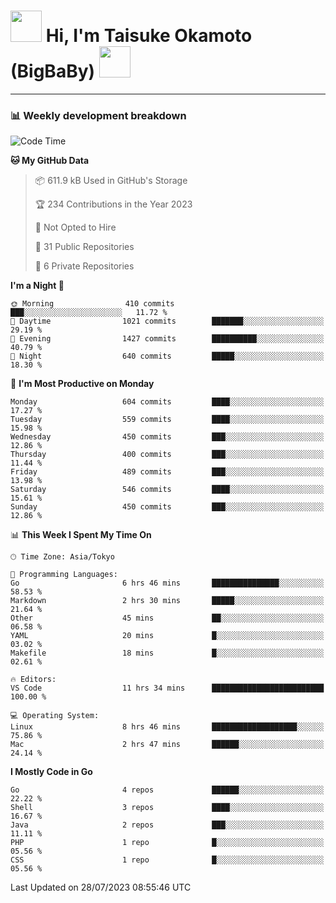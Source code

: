 <!-- Title -->
<h1>
    <img src="https://media.tenor.com/TlyRveJkgo4AAAAi/cloud-cloud-strife.gif" width="50"/> 
    Hi, I'm Taisuke Okamoto (BigBaBy) 
    <img src="https://media.tenor.com/TlyRveJkgo4AAAAi/cloud-cloud-strife.gif" width="50"/>
</h1>

---

<h3> 📊 Weekly development breakdown </h3>
<!-- waka-readme-stats -->

<!--START_SECTION:waka-->
![Code Time](http://img.shields.io/badge/Code%20Time-1%2C594%20hrs%2043%20mins-blue)

**🐱 My GitHub Data** 

> 📦 611.9 kB Used in GitHub's Storage 
 > 
> 🏆 234 Contributions in the Year 2023
 > 
> 🚫 Not Opted to Hire
 > 
> 📜 31 Public Repositories 
 > 
> 🔑 6 Private Repositories 
 > 
**I'm a Night 🦉** 

```text
🌞 Morning                410 commits         ███░░░░░░░░░░░░░░░░░░░░░░   11.72 % 
🌆 Daytime                1021 commits        ███████░░░░░░░░░░░░░░░░░░   29.19 % 
🌃 Evening                1427 commits        ██████████░░░░░░░░░░░░░░░   40.79 % 
🌙 Night                  640 commits         █████░░░░░░░░░░░░░░░░░░░░   18.30 % 
```
📅 **I'm Most Productive on Monday** 

```text
Monday                   604 commits         ████░░░░░░░░░░░░░░░░░░░░░   17.27 % 
Tuesday                  559 commits         ████░░░░░░░░░░░░░░░░░░░░░   15.98 % 
Wednesday                450 commits         ███░░░░░░░░░░░░░░░░░░░░░░   12.86 % 
Thursday                 400 commits         ███░░░░░░░░░░░░░░░░░░░░░░   11.44 % 
Friday                   489 commits         ███░░░░░░░░░░░░░░░░░░░░░░   13.98 % 
Saturday                 546 commits         ████░░░░░░░░░░░░░░░░░░░░░   15.61 % 
Sunday                   450 commits         ███░░░░░░░░░░░░░░░░░░░░░░   12.86 % 
```


📊 **This Week I Spent My Time On** 

```text
🕑︎ Time Zone: Asia/Tokyo

💬 Programming Languages: 
Go                       6 hrs 46 mins       ███████████████░░░░░░░░░░   58.53 % 
Markdown                 2 hrs 30 mins       █████░░░░░░░░░░░░░░░░░░░░   21.64 % 
Other                    45 mins             ██░░░░░░░░░░░░░░░░░░░░░░░   06.58 % 
YAML                     20 mins             █░░░░░░░░░░░░░░░░░░░░░░░░   03.02 % 
Makefile                 18 mins             █░░░░░░░░░░░░░░░░░░░░░░░░   02.61 % 

🔥 Editors: 
VS Code                  11 hrs 34 mins      █████████████████████████   100.00 % 

💻 Operating System: 
Linux                    8 hrs 46 mins       ███████████████████░░░░░░   75.86 % 
Mac                      2 hrs 47 mins       ██████░░░░░░░░░░░░░░░░░░░   24.14 % 
```

**I Mostly Code in Go** 

```text
Go                       4 repos             ██████░░░░░░░░░░░░░░░░░░░   22.22 % 
Shell                    3 repos             ████░░░░░░░░░░░░░░░░░░░░░   16.67 % 
Java                     2 repos             ███░░░░░░░░░░░░░░░░░░░░░░   11.11 % 
PHP                      1 repo              █░░░░░░░░░░░░░░░░░░░░░░░░   05.56 % 
CSS                      1 repo              █░░░░░░░░░░░░░░░░░░░░░░░░   05.56 % 
```




 Last Updated on 28/07/2023 08:55:46 UTC
<!--END_SECTION:waka-->
